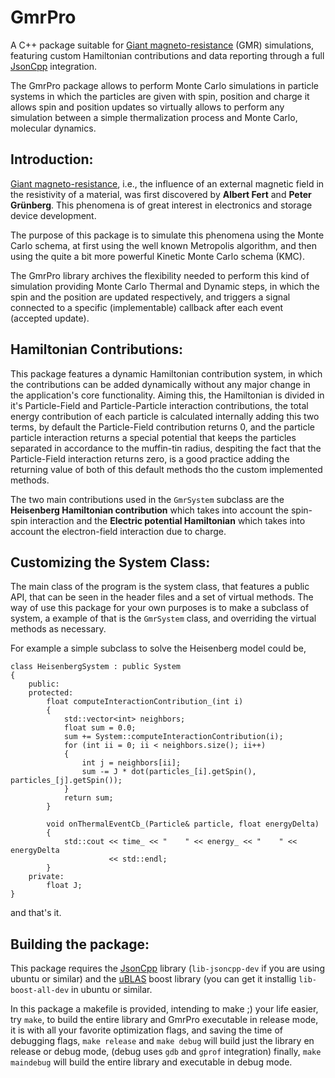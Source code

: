 GmrPro
======

A C++ package suitable for [Giant magneto-resistance][1] (GMR) simulations, 
featuring custom Hamiltonian contributions and data reporting through a full 
[JsonCpp][2] integration.

The GmrPro package allows to perform Monte Carlo simulations in particle
systems in which the particles are given with spin, position and charge
it allows spin and position updates so virtually allows to perform any 
simulation between a simple thermalization process and Monte Carlo, molecular
dynamics.

Introduction:
-------------

[Giant magneto-resistance][1], i.e., the influence of an external magnetic field
in the resistivity of a material, was first discovered by  **Albert Fert** and 
**Peter Grünberg**. This phenomena is of great interest in electronics and 
storage device development.

The purpose of this package is to simulate this phenomena using the Monte Carlo
schema, at first using the well known Metropolis algorithm, and then using the
quite a bit more powerful Kinetic Monte Carlo schema (KMC).

The GmrPro library archives the flexibility needed to perform this kind of
simulation providing Monte Carlo Thermal and Dynamic steps, in which the spin
and the position are updated respectively, and triggers a signal connected to a
specific (implementable) callback after each event (accepted update).

Hamiltonian Contributions:
--------------------------

This package features a dynamic Hamiltonian contribution system, in which the
contributions can be added dynamically without any major change in the 
application's core functionality. Aiming this, the Hamiltonian is divided in it's
Particle-Field and Particle-Particle interaction contributions, the total energy
contribution of each particle is calculated internally adding this two terms, 
by default the Particle-Field contribution returns 0, and the particle particle
interaction returns a special potential that keeps the particles separated in
accordance to the muffin-tin radius, despiting the fact that the Particle-Field
interaction returns zero, is a good practice adding the returning value of both of
this default methods tho the custom implemented methods.

The two main contributions used in the `GmrSystem` subclass are the **Heisenberg 
Hamiltonian contribution** which takes into account the spin-spin interaction and
the **Electric potential Hamiltonian** which takes into account the electron-field 
interaction due to charge.

Customizing the System Class:
-----------------------------

The main class of the program is the system class, that features a public API, that
can be seen in the header files and a set of virtual methods. The way of use this
package for your own purposes is to make a subclass of system, a example of that is
the `GmrSystem` class, and overriding the virtual methods as necessary.

For example a simple subclass to solve the Heisenberg model could be,

```
class HeisenbergSystem : public System
{
    public:
    protected:
        float computeInteractionContribution_(int i) 
        {
            std::vector<int> neighbors;
            float sum = 0.0;
            sum += System::computeInteractionContribution(i);
            for (int ii = 0; ii < neighbors.size(); ii++)
            {
                int j = neighbors[ii];
                sum -= J * dot(particles_[i].getSpin(), particles_[j].getSpin());
            }
            return sum;
        }

        void onThermalEventCb_(Particle& particle, float energyDelta)
        {
            std::cout << time_ << "    " << energy_ << "    " << energyDelta 
                      << std::endl;
        }
    private:
        float J;
}
```

and that's it.


Building the package:
---------------------

This package requires the [JsonCpp][2] library (`lib-jsoncpp-dev` if you are using 
ubuntu or similar) and the [uBLAS][3] boost library (you can get it installig 
`lib-boost-all-dev` in ubuntu or similar.

In this package a makefile is provided, intending to make ;) your life easier,
try `make`, to build the entire library and GmrPro executable in release mode, it is
with all your favorite optimization flags, and saving the time of debugging flags, 
`make release` and `make debug` will build just the library en release or debug mode,
(debug uses `gdb` and `gprof` integration)  finally, `make maindebug` will build the 
entire library and executable in debug mode.


  [1]: http://en.wikipedia.org/wiki/Giant_magnetoresistance
  [2]: http://jsoncpp.sourceforge.net/
  [3]: http://www.boost.org/doc/libs/1_53_0/libs/numeric/ublas/doc/index.htm